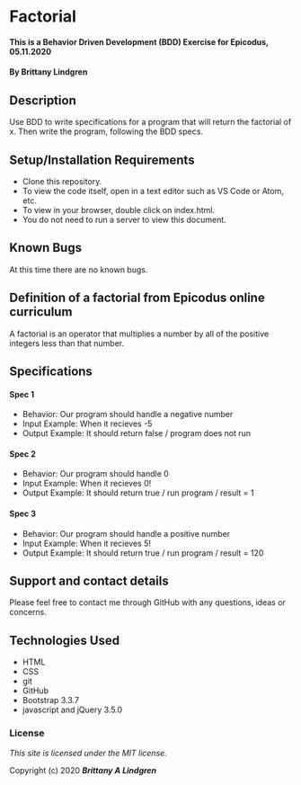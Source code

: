 # Factorial

#### This is a Behavior Driven Development (BDD) Exercise for Epicodus, 05.11.2020

#### By Brittany Lindgren

## Description

Use BDD to write specifications for a program that will return the factorial of x. Then write the program, following the BDD specs.

## Setup/Installation Requirements

* Clone this repository.
* To view the code itself, open in a text editor such as VS Code or Atom, etc.
* To view in your browser, double click on index.html.
* You do not need to run a server to view this document.

## Known Bugs

At this time there are no known bugs.

## Definition of a factorial from Epicodus online curriculum

A factorial is an operator that multiplies a number by all of the positive integers less than that number.

## Specifications

#### Spec 1
* Behavior: Our program should handle a negative number
* Input Example: When it recieves -5
* Output Example: It should return false / program does not run 

#### Spec 2
* Behavior: Our program should handle 0 
* Input Example: When it recieves 0!
* Output Example: It should return true / run program / result = 1 

#### Spec 3
* Behavior: Our program should handle a positive number
* Input Example: When it recieves 5!
* Output Example: It should return true / run program / result = 120  

## Support and contact details

Please feel free to contact me through GitHub with any questions, ideas or concerns.

## Technologies Used

* HTML
* CSS
* git
* GitHub
* Bootstrap 3.3.7
* javascript and jQuery 3.5.0

### License

*This site is licensed under the MIT license.*

Copyright (c) 2020 **_Brittany A Lindgren_**